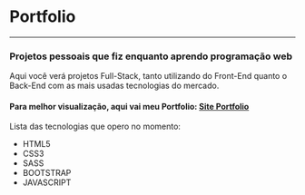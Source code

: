 # Portfolio
--------------------------------
### Projetos pessoais que fiz enquanto aprendo programação web
Aqui você verá projetos Full-Stack, tanto utilizando do Front-End quanto o Back-End com as mais usadas tecnologias do mercado.  

#### Para melhor visualização, aqui vai meu Portfolio: [Site Portfolio](https://adrielsantana.github.io/Portfolio/pagina_portfolio/)

Lista das tecnologias que opero no momento:

* HTML5
* CSS3
* SASS
* BOOTSTRAP
* JAVASCRIPT
